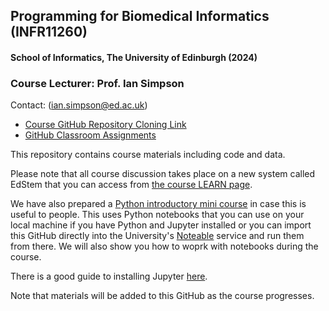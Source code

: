 ## Programming for Biomedical Informatics (INFR11260)
#### School of Informatics, The University of Edinburgh (2024)

### Course Lecturer: Prof. Ian Simpson

Contact: ([ian.simpson@ed.ac.uk](mailto:ian.simpson@ed.ac.uk))

- [Course GitHub Repository Cloning Link](https://github.com/tisimpson/pbi.git)
- [GitHub Classroom Assignments](https://github.com/biomedical-informatics)

This repository contains course materials including code and data.

Please note that all course discussion takes place on a new system called EdStem that you can access from [the course LEARN page](https://www.learn.ed.ac.uk).

We have also prepared a [Python introductory mini course](https://github.com/tisimpson/pbi/tree/main/python_basics) in case this is useful to people. This uses Python notebooks that you can use on your local machine if you have Python and Jupyter installed or you can import this GitHub directly into the University's [Noteable](https://noteable.edina.ac.uk/launch) service and run them from there. We will also show you how to woprk with notebooks during the course.

There is a good guide to installing Jupyter [here](https://jupyter.org/install).

Note that materials will be added to this GitHub as the course progresses.

